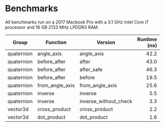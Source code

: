 # Benchmarks

All benchmarks run on a 2017 Macbook Pro with a 3.1 GHz Intel Core i7
processor and 16 GB 2133 MHz LPDDR3 RAM.

Group | Function | Version | Runtime (ns) | Throughput (Mops/s)
------|----------|---------|-------------:|-------------------:
quaternion | angle\_axis | angle\_axis |   42.2 |   23.7
quaternion | before\_after | after |   43.0 |   23.3
quaternion | before\_after | after\_safe |   46.3 |   21.6
quaternion | before\_after | before |   19.5 |   51.3
quaternion | from\_angle\_axis | from\_angle\_axis |   25.6 |   39.1
quaternion | inverse | inverse |    5.5 |  183.1
quaternion | inverse | inverse\_without\_check |    3.3 |  300.4
vector3d | cross\_product | cross\_product |    2.2 |  448.7
vector3d | dot\_product | dot\_product |    1.6 |  625.2